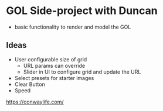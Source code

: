 # GOL Side-project with Duncan
- basic functionality to render and model the GOL

## Ideas
- User configurable size of grid
  - URL params can override
  - Slider in UI to configure grid and update the URL
- Select presets for starter images
- Clear Button
- Speed


https://conwaylife.com/